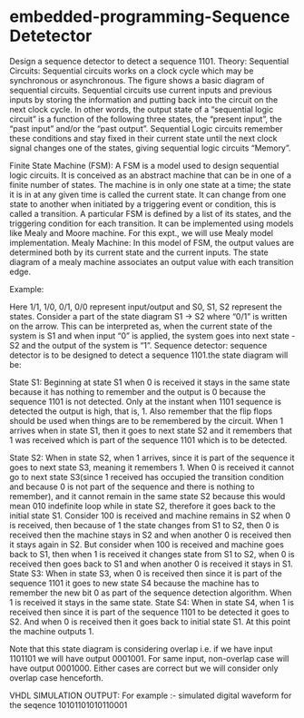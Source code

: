 # embedded-programming-Sequence Detetector
Design a sequence detector to detect a sequence 1101.
Theory:
Sequential Circuits:
Sequential circuits works on a clock cycle which may be synchronous or
asynchronous. The figure shows a basic diagram of sequential circuits.
Sequential circuits use current inputs and previous inputs by storing the
information and putting back into the circuit on the next clock cycle.
In other words, the output state of a “sequential logic circuit” is a function of
the following three states, the “present input”, the “past input” and/or the
“past output”. Sequential Logic circuits remember these conditions and stay
fixed in their current state until the next clock signal changes one of the states,
giving sequential logic circuits “Memory”.

Finite State Machine (FSM):
A FSM is a model used to design sequential logic circuits. It is
conceived as an abstract machine that can be in one of a finite number of
states. The machine is in only one state at a time; the state it is in at any given
time is called the current state. It can change from one state to another when
initiated by a triggering event or condition, this is called a transition. A
particular FSM is defined by a list of its states, and the triggering
condition for each transition. It can be implemented using models like Mealy
and Moore machine. For this expt., we will use Mealy model implementation.
Mealy Machine:
In this model of FSM, the output values are determined both by its
current state and the current inputs. The state diagram of a mealy machine
associates an output value with each transition edge.

Example:

Here 1/1, 1/0, 0/1, 0/0 represent input/output and S0, S1, S2 represent the states.
Consider a part of the state diagram S1 -> S2 where “0/1” is written on the arrow.
This can be interpreted as, when the current state of the system is S1 and when
input “0” is applied, the system goes into next state - S2 and the output of the
system is “1”.
Sequence detector:
sequence detector is to be designed to detect a sequence 1101.the state diagram
will be:

State S1:
Beginning at state S1 when 0 is received it stays in the same state because it
has nothing to remember and the output is 0 because the sequence 1101 is
not detected. Only at the instant when 1101 sequence is detected the output is
high, that is, 1. Also remember that the flip flops should be used when things
are to be remembered by the circuit. When 1 arrives when in state S1, then it
goes to next state S2 and it remembers that 1 was received which is part of the
sequence 1101 which is to be detected.

State S2:
When in state S2, when 1 arrives, since it is part of the sequence it goes to next state S3,
meaning it remembers 1. When 0 is received it cannot go to next state S3(since 1
received has occupied the transition condition and because 0 is not part of the sequence
and there is nothing to remember), and it cannot remain in the same state S2 because
this would mean 010 indefinite loop while in state S2, therefore it goes back to the initial
state S1. Consider 100 is received and machine remains in S2 when 0 is received, then
because of 1 the state changes from S1 to S2, then 0 is received then the machine stays
in S2 and when another 0 is received then it stays again in S2. But consider when 100 is
received and machine goes back to S1, then when 1 is received it changes state from S1
to S2, when 0 is received then goes back to S1 and when another 0 is received it stays in
S1.
State S3:
When in state S3, when 0 is received then since it is part of the sequence 1101 it goes to
new state S4 because the machine has to remember the new bit 0 as part of the
sequence detection algorithm. When 1 is received it stays in the same state.
State S4:
When in state S4, when 1 is received then since it is part of the sequence 1101 to be
detected it goes to S2. And when 0 is received then it goes back to initial state S1. At this
point the machine outputs 1.

Note that this state diagram is considering overlap i.e. if we have input 1101101 we
will have output 0001001.
For same input, non-overlap case will have output 0001000. Either cases are correct
but we will consider only overlap case henceforth.

VHDL SIMULATION OUTPUT:
For example :-
simulated digital waveform for the seqence 10101101010110001
